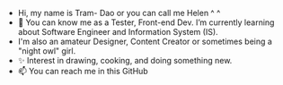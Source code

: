 - Hi, my name is Tram- Dao or you can call me Helen ^ ^
- 👀 You can know me as a Tester, Front-end Dev. I’m currently learning about Software Engineer and Information System (IS).
- I'm also an amateur Designer, Content Creator or sometimes being a "night owl" girl.
- ✨ Interest in drawing, cooking, and doing something new.
- 📫 You can reach me in this GitHub
<!---
HelenDao1501/HelenDao1501 is a ✨ special ✨ repository because its `README.md` (this file) appears on your GitHub profile.
You can click the Preview link to take a look at your changes.
--->
